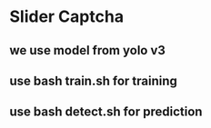 # Slider Captcha
## we use model from yolo v3
## use bash train.sh for training
## use bash detect.sh for prediction

